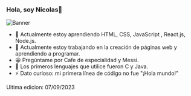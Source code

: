 ### Hola, soy Nicolas👋

![Banner](https://upnow-prod.ff45e40d1a1c8f7e7de4e976d0c9e555.r2.cloudflarestorage.com/4v33cxO2FZRvjtSd27maW6NLAxA3/76fa0edd-9dbd-4909-b446-e38d0dc70cb4?X-Amz-Algorithm=AWS4-HMAC-SHA256&X-Amz-Credential=cdd12e35bbd220303957dc5603a4cc8e%2F20230907%2Fauto%2Fs3%2Faws4_request&X-Amz-Date=20230907T221610Z&X-Amz-Expires=43200&X-Amz-Signature=885df34ce9611ed2da029d394bfb49fd775b682de2524e1411d864575bc916bf&X-Amz-SignedHeaders=host&response-content-disposition=attachment%3B%20filename%3D%22Nicolas.png%22)

- 🌱 Actualmente estoy aprendiendo HTML, CSS, JavaScript , React.js, Node.js.
- 🔭 Actualmente estoy trabajando en la creación de páginas web y aprendiendo a programar.
- 😀 Pregúntame por Cafe de especialidad y Messi.
- 💬 Los primeros lenguajes que utilice fueron C y Java.
- ⚡ Dato curioso: mi primera línea de código no fue "¡Hola mundo!"

Ultima edicion: 07/09/2023
